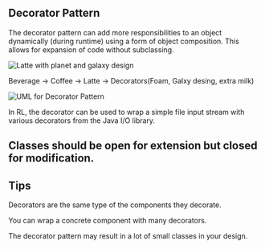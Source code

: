 ## Decorator Pattern  

The decorator pattern can add more responsibilities to an object dynamically (during runtime) using
a form of object composition.  This allows for expansion of code without subclassing.

![Latte with planet and galaxy design](https://user-images.githubusercontent.com/22779199/36761920-2ce063a4-1bef-11e8-927a-48c5acaa97ae.jpg)  

Beverage -> Coffee -> Latte -> Decorators(Foam, Galxy desing, extra milk)

![UML for Decorator Pattern](https://user-images.githubusercontent.com/22779199/35353631-be5e935e-0115-11e8-825f-354feece7f44.png)

In RL, the decorator can be used to wrap a simple file input stream with various decorators from the Java I/O library.

## Classes should be open for extension but closed for modification.  

## Tips  

Decorators are the same type of the components they decorate.  

You can wrap a concrete component with many decorators. 

The decorator pattern may result in a lot of small classes in your design.


